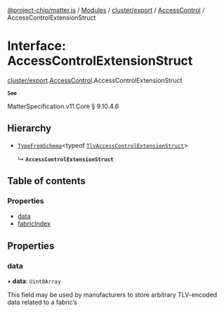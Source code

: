[@project-chip/matter.js](../README.md) / [Modules](../modules.md) / [cluster/export](../modules/cluster_export.md) / [AccessControl](../modules/cluster_export.AccessControl.md) / AccessControlExtensionStruct

# Interface: AccessControlExtensionStruct

[cluster/export](../modules/cluster_export.md).[AccessControl](../modules/cluster_export.AccessControl.md).AccessControlExtensionStruct

**`See`**

MatterSpecification.v11.Core § 9.10.4.6

## Hierarchy

- [`TypeFromSchema`](../modules/tlv_export.md#typefromschema)\<typeof [`TlvAccessControlExtensionStruct`](../modules/cluster_export.AccessControl.md#tlvaccesscontrolextensionstruct)\>

  ↳ **`AccessControlExtensionStruct`**

## Table of contents

### Properties

- [data](cluster_export.AccessControl.AccessControlExtensionStruct.md#data)
- [fabricIndex](cluster_export.AccessControl.AccessControlExtensionStruct.md#fabricindex)

## Properties

### data

• **data**: `Uint8Array`

This field may be used by manufacturers to store arbitrary TLV-encoded data related to a fabric’s

Access Control Entries.

The contents shall consist of a top-level anonymous list; each list element shall include a profile-specific
tag encoded in fully-qualified form.

Administrators may iterate over this list of elements, and interpret selected elements at their discretion.
The content of each element is not specified, but may be coordinated among manufacturers at their discretion.

**`See`**

MatterSpecification.v11.Core § 9.10.4.6.1

#### Inherited from

TypeFromSchema.data

#### Defined in

[packages/matter.js/src/cluster/definitions/AccessControlCluster.ts:238](https://github.com/project-chip/matter.js/blob/558e12c94a201592c28c7bc0743705360b3e5ca6/packages/matter.js/src/cluster/definitions/AccessControlCluster.ts#L238)

___

### fabricIndex

• **fabricIndex**: [`FabricIndex`](../modules/datatype_export.md#fabricindex)

#### Inherited from

TypeFromSchema.fabricIndex

#### Defined in

[packages/matter.js/src/cluster/definitions/AccessControlCluster.ts:240](https://github.com/project-chip/matter.js/blob/558e12c94a201592c28c7bc0743705360b3e5ca6/packages/matter.js/src/cluster/definitions/AccessControlCluster.ts#L240)
